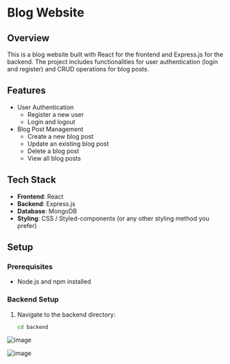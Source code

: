 # Blog Website

## Overview

This is a blog website built with React for the frontend and Express.js for the backend. The project includes functionalities for user authentication (login and register) and CRUD operations for blog posts.

## Features

- User Authentication
  - Register a new user
  - Login and logout
- Blog Post Management
  - Create a new blog post
  - Update an existing blog post
  - Delete a blog post
  - View all blog posts

## Tech Stack

- **Frontend**: React
- **Backend**: Express.js
- **Database**: MongoDB
- **Styling**: CSS / Styled-components (or any other styling method you prefer)

## Setup

### Prerequisites

- Node.js and npm installed

### Backend Setup

1. Navigate to the backend directory:
   ```bash
   cd backend
![image](https://github.com/user-attachments/assets/d8526425-2c41-4527-afd2-9e00c0aaccd7)

![image](https://github.com/user-attachments/assets/a4e13adf-1c4c-4aa6-9a21-f061ce3c483f)
